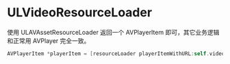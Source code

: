 # ULVideoResourceLoader

使用 ULAVAssetResourceLoader 返回一个 AVPlayerItem 即可，其它业务逻辑和正常用 AVPlayer 完全一致。

```Objective-C ULAVAssetResourceLoader *resourceLoader = [[ULAVAssetResourceLoader alloc]init];  <br>
AVPlayerItem *playerItem = [resourceLoader playerItemWithURL:self.videoUrl];
```
